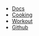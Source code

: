 - [Docs](/)
- [Cooking](https://johanbook.com/cooking)
- [Workout](https://johanbook.com/workout)
- [Github](https://github.com/johanbook)
